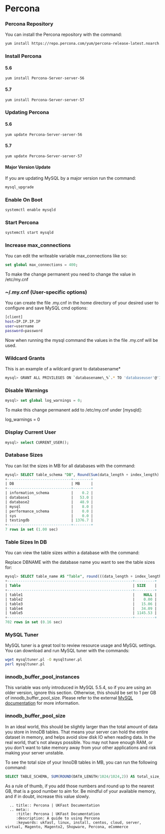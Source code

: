 # Percona

### Percona Repository
You can install the Percona repository with the command:
```bash
yum install https://repo.percona.com/yum/percona-release-latest.noarch.rpm
```

### Install Percona
#### 5.6
```bash
yum install Percona-Server-server-56
```
#### 5.7
```bash
yum install Percona-Server-server-57
```

### Updating Percona
#### 5.6
```bash
yum update Percona-Server-server-56
```
#### 5.7
```bash
yum update Percona-Server-server-57
```

#### Major Version Update
If you are updating MySQL by a major version run the command:
```bash
mysql_upgrade
```

### Enable On Boot
```bash
systemctl enable mysqld
```

### Start Percona
```bash
systemctl start mysqld
```

### Increase max_connections
You can edit the writeable variable max_connections like so:
```sql
set global max_connections = 400;
```

To make the change permanent you need to change the value in /etc/my.cnf

### ~/.my.cnf (User-specific options)
You can create the file .my.cnf in the home directory of your desired user to configure and save MySQL cmd options:
```bash
[client]
host=IP.IP.IP.IP
user=username
password=password
```

Now when running the mysql command the values in the file .my.cnf will be used.

### Wildcard Grants
This is an example of a wildcard grant to databasename*
```bash
mysql> GRANT ALL PRIVILEGES ON `databasename\_%`.* TO 'databaseuser'@'172.18.68.%';
```

### Disable Warnings
```sql
mysql> set global log_warnings = 0;
```

To make this change permanent add to /etc/my.cnf under [mysqld]: 

log_warnings = 0

### Display Current User
```sql
mysql> select CURRENT_USER();
```

### Database Sizes
You can list the sizes in MB for all databases with the command:
```sql
mysql> SELECT table_schema "DB", Round(Sum(data_length + index_length) / 1024 / 1024, 1) "MB" FROM information_schema.tables GROUP BY table_schema;
+-----------------------------+--------+
| DB                          | MB     |
+-----------------------------+--------+
| information_schema          |    0.2 |
| database1                   |   53.0 |
| database2                   |   48.9 |
| mysql                       |    8.0 |
| performance_schema          |    0.0 |
| sys                         |    0.0 |
| testingdb                   | 1376.7 |
+-----------------------------+--------+
7 rows in set (1.00 sec)
```

### Table Sizes In DB
You can view the table sizes within a database with the command:

Replace DBNAME with the database name you want to see the table sizes for:
```sql
mysql> SELECT table_name AS "Table", round(((data_length + index_length) / 1024 / 1024), 2) as SIZE FROM information_schema.TABLES WHERE table_schema = "DBNAME" order by SIZE;
+---------------------------------------------------------+---------+
| Table                                                   | SIZE    |
+---------------------------------------------------------+---------+
| table1                                                  |    NULL |
| table2                                                  |    0.00 |
| table3                                                  |   15.06 |
| table4                                                  |   34.09 |
| table5                                                  | 1145.53 |
+---------------------------------------------------------+---------+
702 rows in set (0.16 sec)
```

### MySQL Tuner
MySQL tuner is a great tool to review resource usage and MySQL settings. You can download and run MySQL tuner with the commands:
```bash
wget mysqltuner.pl -O mysqltuner.pl
perl mysqltuner.pl
```

### innodb_buffer_pool_instances
This variable was only introduced in MySQL 5.5.4, so if you are using an older version, ignore this section. Otherwise, this should be set to 1 per GB of innodb_buffer_pool_size. Please refer to the external [MySQL documentation](https://dev.mysql.com/doc/refman/5.6/en/innodb-multiple-buffer-pools.html) for more information.

### innodb_buffer_pool_size

In an ideal world, this should be slightly larger than the total amount of data you store in InnoDB tables. That means your server can hold the entire dataset in memory, and helps avoid slow disk IO when reading data. In the real world, that's not always possible. You may not have enough RAM, or you don't want to take memory away from your other applications and risk making your server unstable.

To see the total size of your InnoDB tables in MB, you can run the following command:
```sql
SELECT TABLE_SCHEMA, SUM(ROUND(DATA_LENGTH/1024/1024,2)) AS total_size_mb FROM information_schema.tables WHERE ENGINE LIKE 'innodb' GROUP BY table_schema;
```

As a rule of thumb, if you add those numbers and round up to the nearest GB, that is a good number to aim for. Be mindful of your available memory, and if in doubt, increase this value slowly.


```eval_rst
  .. title:: Percona | UKFast Documentation
  .. meta::
     :title: Percona | UKFast Documentation
     :description: A guide to using Percona
     :keywords: ukfast, linux, install, centos, cloud, server, virtual, Magento, Magento2, Shopware, Percona, eCommerce

